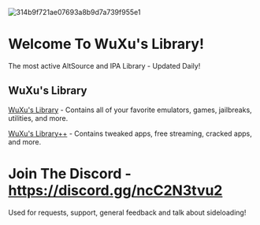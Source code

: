 ![314b9f721ae07693a8b9d7a739f955e1](https://user-images.githubusercontent.com/89362339/218333007-5a37edeb-29ae-4f97-abec-3855d2898291.png)

# Welcome To WuXu's Library! 

The most active AltSource and IPA Library - Updated Daily!

## WuXu's Library

[WuXu's Library](https://altsource.by.lao.sb/browse/?source=https%3A%2F%2Fraw.githubusercontent.com%2FWuXu1%2Fwuxuslibrary%2Fmain%2Fwuxu-complete.json) - Contains all of your favorite emulators, games, jailbreaks, utilities, and more.

[WuXu's Library++](https://altsource.by.lao.sb/browse/?source=https%3A%2F%2Fraw.githubusercontent.com%2FWuXu1%2Fwuxuslibrary%2Fmain%2Fwuxu-complete%252B%252B.json) - Contains tweaked apps, free streaming, cracked apps, and more.

# Join The Discord - https://discord.gg/ncC2N3tvu2

Used for requests, support, general feedback and talk about sideloading!
